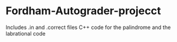 # Fordham-Autograder-projecct
Includes .in and .correct files
C++ code for the palindrome and the labrational code
